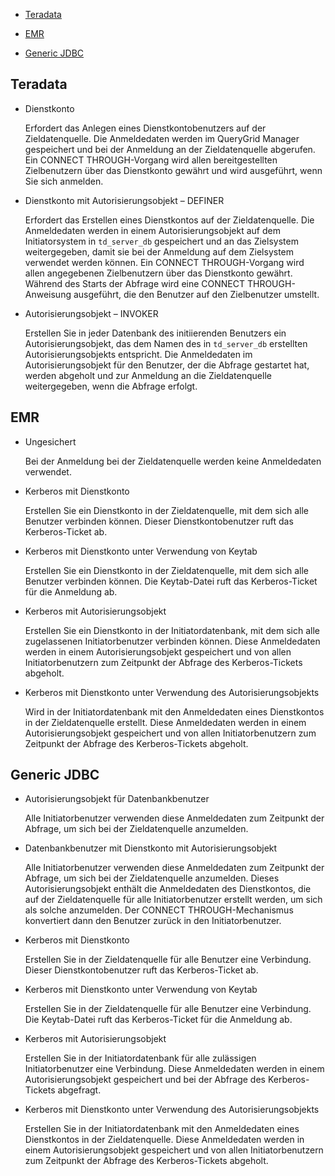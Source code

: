 -   [Teradata](#Teradata)

-   [EMR](#EMR)

-   [Generic JDBC](#GenericJDBC)

Teradata
--------

-   Dienstkonto

    Erfordert das Anlegen eines Dienstkontobenutzers auf der Zieldatenquelle. Die Anmeldedaten werden im QueryGrid Manager gespeichert und bei der Anmeldung an der Zieldatenquelle abgerufen. Ein CONNECT THROUGH-Vorgang wird allen bereitgestellten Zielbenutzern über das Dienstkonto gewährt und wird ausgeführt, wenn Sie sich anmelden.

-   Dienstkonto mit Autorisierungsobjekt – DEFINER

    Erfordert das Erstellen eines Dienstkontos auf der Zieldatenquelle. Die Anmeldedaten werden in einem Autorisierungsobjekt auf dem Initiatorsystem in `td_server_db` gespeichert und an das Zielsystem weitergegeben, damit sie bei der Anmeldung auf dem Zielsystem verwendet werden können. Ein CONNECT THROUGH-Vorgang wird allen angegebenen Zielbenutzern über das Dienstkonto gewährt. Während des Starts der Abfrage wird eine CONNECT THROUGH-Anweisung ausgeführt, die den Benutzer auf den Zielbenutzer umstellt.

-   Autorisierungsobjekt – INVOKER

    Erstellen Sie in jeder Datenbank des initiierenden Benutzers ein Autorisierungsobjekt, das dem Namen des in `td_server_db` erstellten Autorisierungsobjekts entspricht. Die Anmeldedaten im Autorisierungsobjekt für den Benutzer, der die Abfrage gestartet hat, werden abgeholt und zur Anmeldung an die Zieldatenquelle weitergegeben, wenn die Abfrage erfolgt.

EMR
---

-   Ungesichert

    Bei der Anmeldung bei der Zieldatenquelle werden keine Anmeldedaten verwendet.

-   Kerberos mit Dienstkonto

    Erstellen Sie ein Dienstkonto in der Zieldatenquelle, mit dem sich alle Benutzer verbinden können. Dieser Dienstkontobenutzer ruft das Kerberos-Ticket ab.

-   Kerberos mit Dienstkonto unter Verwendung von Keytab

    Erstellen Sie ein Dienstkonto in der Zieldatenquelle, mit dem sich alle Benutzer verbinden können. Die Keytab-Datei ruft das Kerberos-Ticket für die Anmeldung ab.

-   Kerberos mit Autorisierungsobjekt

    Erstellen Sie ein Dienstkonto in der Initiatordatenbank, mit dem sich alle zugelassenen Initiatorbenutzer verbinden können. Diese Anmeldedaten werden in einem Autorisierungsobjekt gespeichert und von allen Initiatorbenutzern zum Zeitpunkt der Abfrage des Kerberos-Tickets abgeholt.

-   Kerberos mit Dienstkonto unter Verwendung des Autorisierungsobjekts

    Wird in der Initiatordatenbank mit den Anmeldedaten eines Dienstkontos in der Zieldatenquelle erstellt. Diese Anmeldedaten werden in einem Autorisierungsobjekt gespeichert und von allen Initiatorbenutzern zum Zeitpunkt der Abfrage des Kerberos-Tickets abgeholt.

Generic JDBC
------------

-   Autorisierungsobjekt für Datenbankbenutzer

    Alle Initiatorbenutzer verwenden diese Anmeldedaten zum Zeitpunkt der Abfrage, um sich bei der Zieldatenquelle anzumelden.

-   Datenbankbenutzer mit Dienstkonto mit Autorisierungsobjekt

    Alle Initiatorbenutzer verwenden diese Anmeldedaten zum Zeitpunkt der Abfrage, um sich bei der Zieldatenquelle anzumelden. Dieses Autorisierungsobjekt enthält die Anmeldedaten des Dienstkontos, die auf der Zieldatenquelle für alle Initiatorbenutzer erstellt werden, um sich als solche anzumelden. Der CONNECT THROUGH-Mechanismus konvertiert dann den Benutzer zurück in den Initiatorbenutzer.

-   Kerberos mit Dienstkonto

    Erstellen Sie in der Zieldatenquelle für alle Benutzer eine Verbindung. Dieser Dienstkontobenutzer ruft das Kerberos-Ticket ab.

-   Kerberos mit Dienstkonto unter Verwendung von Keytab

    Erstellen Sie in der Zieldatenquelle für alle Benutzer eine Verbindung. Die Keytab-Datei ruft das Kerberos-Ticket für die Anmeldung ab.

-   Kerberos mit Autorisierungsobjekt

    Erstellen Sie in der Initiatordatenbank für alle zulässigen Initiatorbenutzer eine Verbindung. Diese Anmeldedaten werden in einem Autorisierungsobjekt gespeichert und bei der Abfrage des Kerberos-Tickets abgefragt.

-   Kerberos mit Dienstkonto unter Verwendung des Autorisierungsobjekts

    Erstellen Sie in der Initiatordatenbank mit den Anmeldedaten eines Dienstkontos in der Zieldatenquelle. Diese Anmeldedaten werden in einem Autorisierungsobjekt gespeichert und von allen Initiatorbenutzern zum Zeitpunkt der Abfrage des Kerberos-Tickets abgeholt.
